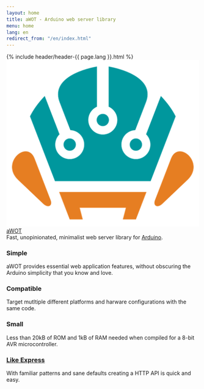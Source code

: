 ```yaml
---
layout: home
title: aWOT - Arduino web server library
menu: home
lang: en
redirect_from: "/en/index.html"
---
```

<section id="home-content">
  {% include header/header-{{ page.lang }}.html %}
  <div id="overlay"></div>
  <div id="homepage-leftpane" class="pane">
    <img id="logo-img" src="images/logo.png" />
  </div>
  <div id="homepage-rightpane" class="pane">
    <section id="description">
      <div class="awot"><a href="/">aWOT</a></div>
      <span class="description">Fast, unopinionated, minimalist web server library for <a href='https://arduino.cc'>Arduino</a>.
      </span>
    </section>
  </div>
</section>
<section id="intro">

  <div id="boxes" class="clearfix">
    <div id="simplicity">
      <h3>Simple</h3> aWOT provides essential web application features, without obscuring the Arduino simplicity that you know and love.
    </div>
    <div id="compatibile">
      <h3>Compatible</h3>Target mutltiple different platforms and harware configurations with the same code.
    </div>
    <div id="small">
      <h3>Small</h3> Less than 20kB of ROM and 1kB of RAM needed when compiled for a 8-bit AVR microcontroller.
    </div>
    <div id="like-express">
      <h3><a href="https://expressjs.com">Like Express</a></h3> With familiar patterns and sane defaults creating a HTTP API is quick and easy.
    </div>
  </div>
</section>
